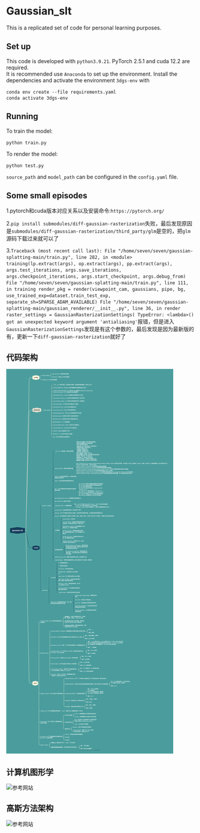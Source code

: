 # Gaussian_slt
This is a replicated set of code for personal learning purposes.
## Set up
This code is developed with `python3.9.21`. PyTorch 2.5.1 and cuda 12.2 are required.  
It is recommended use `Anaconda` to set up the environment. Install the dependencies and activate the environment `3dgs-env` with
```
conda env create --file requirements.yaml
conda activate 3dgs-env
```
## Running
To train the model:
```
python train.py 
```
To render the model:
```
python test.py 
```
`source_path` and `model_path` can be configured in the `config.yaml` file.
## Some small episodes
1.pytorch和cuda版本对应关系以及安装命令:`https://pytorch.org/`

2.`pip install submodules/diff-gaussian-rasterization`失败，最后发现原因是`submodules/diff-gaussian-rasterization/third_party/glm`是空的，把`glm`源码下载过来就可以了

3.`Traceback (most recent call last):
  File "/home/seven/seven/gaussian-splatting-main/train.py", line 282, in <module>
    training(lp.extract(args), op.extract(args), pp.extract(args), args.test_iterations, args.save_iterations, args.checkpoint_iterations, args.start_checkpoint, args.debug_from)
  File "/home/seven/seven/gaussian-splatting-main/train.py", line 111, in training
    render_pkg = render(viewpoint_cam, gaussians, pipe, bg, use_trained_exp=dataset.train_test_exp, separate_sh=SPARSE_ADAM_AVAILABLE)
  File "/home/seven/seven/gaussian-splatting-main/gaussian_renderer/__init__.py", line 36, in render
    raster_settings = GaussianRasterizationSettings(
TypeError: <lambda>() got an unexpected keyword argument 'antialiasing'`报错，但是进入`GaussianRasterizationSettings`发现是有这个参数的，最后发现是因为最新版的有，更新一下`diff-gaussian-rasterization`就好了






## 代码架构
![代码架构](utils/gs_slt.png)
## 计算机图形学
![参考网站](https://chuquan.me/2024/03/23/foundation-of-computer-graphic-03/)
## 高斯方法架构
![参考网站](https://www.bilibili.com/video/BV1zi421v7Dr/?spm_id_from=333.337.search-card.all.click&vd_source=b8e7bf3a9fa3baa07f9407580fe339f2)

